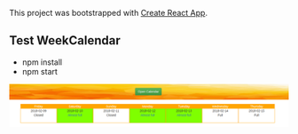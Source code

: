 This project was bootstrapped with [Create React App](https://github.com/facebookincubator/create-react-app).

## Test WeekCalendar

- npm install
- npm start

![alt text](https://raw.githubusercontent.com/kirill-kuparev/clendar-test/master/public/img/preview.png)